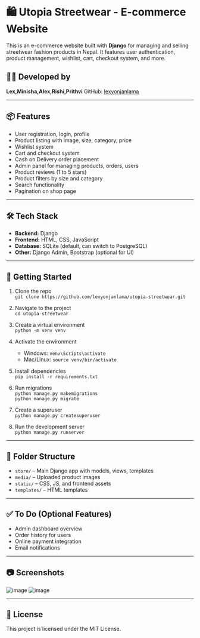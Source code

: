 # 🛍️ Utopia Streetwear - E-commerce Website

This is an e-commerce website built with **Django** for managing and selling streetwear fashion products in Nepal. It features user authentication, product management, wishlist, cart, checkout system, and more.

## 👨‍💻 Developed by
**Lex,Minisha,Alex,Rishi,Prithvi** 
GitHub: [lexyonjanlama](https://github.com/lexyonjanlama)


---

## 📦 Features

- User registration, login, profile
- Product listing with image, size, category, price
- Wishlist system
- Cart and checkout system
- Cash on Delivery order placement
- Admin panel for managing products, orders, users
- Product reviews (1 to 5 stars)
- Product filters by size and category
- Search functionality
- Pagination on shop page

---

## 🛠 Tech Stack

- **Backend:** Django
- **Frontend:** HTML, CSS, JavaScript
- **Database:** SQLite (default, can switch to PostgreSQL)
- **Other:** Django Admin, Bootstrap (optional for UI)

---

## 🚀 Getting Started

1. Clone the repo  
   `git clone https://github.com/lexyonjanlama/utopia-streetwear.git`

2. Navigate to the project  
   `cd utopia-streetwear`

3. Create a virtual environment  
   `python -m venv venv`

4. Activate the environment  
   - Windows: `venv\Scripts\activate`
   - Mac/Linux: `source venv/bin/activate`

5. Install dependencies  
   `pip install -r requirements.txt`

6. Run migrations  
   `python manage.py makemigrations`  
   `python manage.py migrate`

7. Create a superuser  
   `python manage.py createsuperuser`

8. Run the development server  
   `python manage.py runserver`

---

## 📁 Folder Structure

- `store/` – Main Django app with models, views, templates
- `media/` – Uploaded product images
- `static/` – CSS, JS, and frontend assets
- `templates/` – HTML templates

---

## ✅ To Do (Optional Features)

- Admin dashboard overview
- Order history for users
- Online payment integration
- Email notifications

---

## 📷 Screenshots

![image](https://github.com/user-attachments/assets/aa80ff92-0eb9-438e-9545-7f8eaf9fb591)
![image](https://github.com/user-attachments/assets/999bd44c-cd7c-4b01-8be0-5a1ea2421fb6)


---

## 📄 License

This project is licensed under the MIT License.
